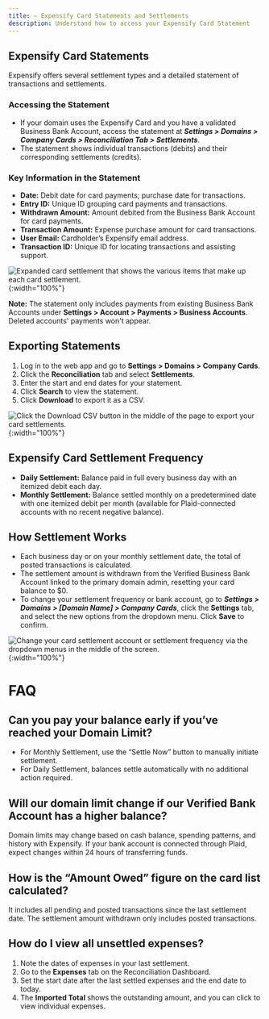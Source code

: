 ```yaml
---
title: — Expensify Card Statements and Settlements
description: Understand how to access your Expensify Card Statement
---
```


## Expensify Card Statements
Expensify offers several settlement types and a detailed statement of transactions and settlements.

### Accessing the Statement
- If your domain uses the Expensify Card and you have a validated Business Bank Account, access the statement at _**Settings > Domains > Company Cards > Reconciliation Tab > Settlements**_.
- The statement shows individual transactions (debits) and their corresponding settlements (credits).

### Key Information in the Statement
- **Date:** Debit date for card payments; purchase date for transactions.
- **Entry ID:** Unique ID grouping card payments and transactions.
- **Withdrawn Amount:** Amount debited from the Business Bank Account for card payments.
- **Transaction Amount:** Expense purchase amount for card transactions.
- **User Email:** Cardholder’s Expensify email address.
- **Transaction ID:** Unique ID for locating transactions and assisting support.

![Expanded card settlement that shows the various items that make up each card settlement.](https://help.expensify.com/assets/images/ExpensifyHelp_SettlementExpanded.png){:width="100%"}

**Note:** The statement only includes payments from existing Business Bank Accounts under **Settings > Account > Payments > Business Accounts**. Deleted accounts' payments won't appear.

## Exporting Statements
1. Log in to the web app and go to **Settings > Domains > Company Cards**.
2. Click the **Reconciliation** tab and select **Settlements**.
3. Enter the start and end dates for your statement.
4. Click **Search** to view the statement.
5. Click **Download** to export it as a CSV.

![Click the Download CSV button in the middle of the page to export your card settlements.](https://help.expensify.com/assets/images/ExpensifyHelp_SettlementExport.png){:width="100%"}

## Expensify Card Settlement Frequency
- **Daily Settlement:** Balance paid in full every business day with an itemized debit each day.
- **Monthly Settlement:** Balance settled monthly on a predetermined date with one itemized debit per month (available for Plaid-connected accounts with no recent negative balance).

## How Settlement Works
- Each business day or on your monthly settlement date, the total of posted transactions is calculated.
- The settlement amount is withdrawn from the Verified Business Bank Account linked to the primary domain admin, resetting your card balance to $0.
- To change your settlement frequency or bank account, go to _**Settings > Domains > [Domain Name] > Company Cards**_, click the **Settings** tab, and select the new options from the dropdown menu. Click **Save** to confirm.

![Change your card settlement account or settlement frequency via the dropdown menus in the middle of the screen.](https://help.expensify.com/assets/images/ExpensifyHelp_CardSettings.png){:width="100%"}


# FAQ

## Can you pay your balance early if you’ve reached your Domain Limit?
- For Monthly Settlement, use the “Settle Now” button to manually initiate settlement.
- For Daily Settlement, balances settle automatically with no additional action required.

## Will our domain limit change if our Verified Bank Account has a higher balance?
Domain limits may change based on cash balance, spending patterns, and history with Expensify. If your bank account is connected through Plaid, expect changes within 24 hours of transferring funds.

## How is the “Amount Owed” figure on the card list calculated?
It includes all pending and posted transactions since the last settlement date. The settlement amount withdrawn only includes posted transactions.

## How do I view all unsettled expenses?
1. Note the dates of expenses in your last settlement.
2. Go to the **Expenses** tab on the Reconciliation Dashboard.
3. Set the start date after the last settled expenses and the end date to today.
4. The **Imported Total** shows the outstanding amount, and you can click to view individual expenses.
